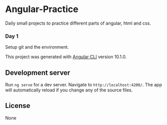 # Angular-Practice

Daily small projects to practice different parts of angular, html and css.

### Day 1 
Setup git and the environment. 

This project was generated with [Angular CLI](https://github.com/angular/angular-cli) version 10.1.0.

## Development server

Run `ng serve` for a dev server. Navigate to `http://localhost:4200/`. The app will automatically reload if you change any of the source files.



## License
None
